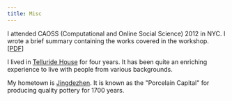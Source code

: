 ```yaml
---
title: Misc
---
```


I attended CAOSS (Computational and Online Social Science) 2012 in NYC. I wrote a brief summary containing the works covered in the workshop. [[PDF][caoss_pdf]]   

I lived in [Telluride House][telluride_wiki] for four years. It has been quite an enriching experience to live with people from various backgrounds.

My hometown is [Jingdezhen][jingdezhen_wiki]. It is known as the "Porcelain Capital" for producing quality pottery for 1700 years.


[caoss_pdf]: /pubs/caoss.pdf
[mldg_interpretability_pdf]: /pubs/mldg-interpretability.pdf
[online_actions_slides]: /talks/online_social_interactions_as_a_lens.pdf
[ai_seminar_slides]: /pubs/ai-seminar-tan-090514.pdf
[jingdezhen_wiki]: http://en.wikipedia.org/wiki/Jingdezhen
[telluride_wiki]: http://en.wikipedia.org/wiki/Telluride_Association
